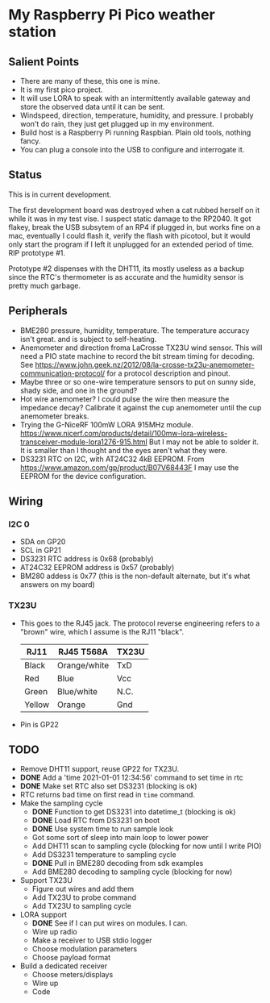 # My Raspberry Pi Pico weather station

## Salient Points

- There are many of these, this one is mine.
- It is my first pico project.
- It will use LORA to speak with an intermittently available gateway
  and store the observed data until it can be sent.
- Windspeed, direction, temperature, humidity, and pressure. I probably
  won't do rain, they just get plugged up in my environment.
- Build host is a Raspberry Pi running Raspbian. Plain old tools, nothing fancy.
- You can plug a console into the USB to configure and interrogate it.

## Status

This is in current development. 

The first development board was destroyed when a cat rubbed herself on
it while it was in my test vise. I suspect static damage to the
RP2040. It got flakey, break the USB subsytem of an RP4 if plugged in,
but works fine on a mac, eventually I could flash it, verify the flash
with picotool, but it would only start the program if I left it
unplugged for an extended period of time. RIP prototype #1.

Prototype #2 dispenses with the DHT11, its mostly useless as a backup
since the RTC's thermometer is as accurate and the humidity sensor is
pretty much garbage.

## Peripherals

- BME280 pressure, humidity, temperature. The temperature accuracy isn't great.
  and is subject to self-heating.
- Anemometer and direction froma LaCrosse TX23U wind sensor. This will need
  a PIO state machine to record the bit stream timing for
  decoding. See
  https://www.john.geek.nz/2012/08/la-crosse-tx23u-anemometer-communication-protocol/
  for a protocol description and pinout.
- Maybe three or so one-wire temperature sensors to put on sunny side, shady side,
  and one in the ground?
- Hot wire anemometer? I could pulse the wire then measure the impedance decay?
  Calibrate it against the cup anemometer until the cup anemometer breaks.
- Trying the G-NiceRF 100mW LORA 915MHz module. https://www.nicerf.com/products/detail/100mw-lora-wireless-transceiver-module-lora1276-915.html But I may not be able to solder it. It is smaller than I thought and the eyes aren't what they were.
- DS3231 RTC on I2C, with AT24C32 4kB EEPROM. From https://www.amazon.com/gp/product/B07V68443F I may use the EEPROM for the device configuration.

## Wiring

### I2C 0

- SDA on GP20
- SCL in GP21
- DS3231 RTC address is 0x68 (probably)
- AT24C32 EEPROM address is 0x57 (probably)
- BM280 addess is 0x77 (this is the non-default alternate, but it's what answers on my board)

### TX23U

- This goes to the RJ45 jack. The protocol reverse engineering refers
  to a "brown" wire, which I assume is the RJ11 "black".
  
  | RJ11   | RJ45 T568A   | TX23U |
  |--------|--------------|-------|
  | Black  | Orange/white | TxD   |
  | Red    | Blue         | Vcc   |
  | Green  | Blue/white   | N.C.  |
  | Yellow | Orange       | Gnd   |

- Pin is GP22

## TODO

- Remove DHT11 support, reuse GP22 for TX23U.
- **DONE** Add a 'time 2021-01-01 12:34:56' command to set time in rtc
- **DONE** Make set RTC also set DS3231 (blocking is ok)
- RTC returns bad time on first read in `time` command.
- Make the sampling cycle
  - **DONE** Function to get DS3231 into datetime_t (blocking is ok)
  - **DONE** Load RTC from DS3231 on boot
  - **DONE** Use system time to run sample look
  - Got some sort of sleep into main loop to lower power
  - Add DHT11 scan to sampling cycle (blocking for now until I write PIO)
  - Add DS3231 temperature to sampling cycle
  - **DONE** Pull in BME280 decoding from sdk examples
  - Add BME280 decoding to sampling cycle (blocking for now)
- Support TX23U
  - Figure out wires and add them
  - Add TX23U to probe command
  - Add TX23U to sampling cycle
- LORA support
  - **DONE** See if I can put wires on modules. I can.
  - Wire up radio
  - Make a receiver to USB stdio logger
  - Choose modulation parameters
  - Choose payload format
- Build a dedicated receiver
  - Choose meters/displays
  - Wire up
  - Code
